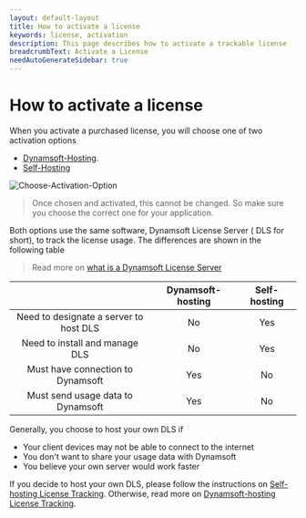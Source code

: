 ```yaml
---
layout: default-layout
title: How to activate a license
keywords: license, activation
description: This page describes how to activate a trackable license
breadcrumbText: Activate a License
needAutoGenerateSidebar: true
---
```


# How to activate a license

When you activate a purchased license, you will choose one of two activation options

* [Dynamsoft-Hosting]({{site.dshosting}}index.html).
* [Self-Hosting]({{site.selfhosting}}index.html)

![Choose-Activation-Option]({{site.assets}}imgs/activate-001.png)

> Once chosen and activated, this cannot be changed. So make sure you choose the correct one for your application.

Both options use the same software, Dynamsoft License Server ( DLS for short), to track the license usage. The differences are shown in the following table

> Read more on [what is a Dynamsoft License Server]({{site.about}}terms.html#dynamsoft-license-server)

|  | Dynamsoft-hosting| Self-hosting |
|:-:|:-:|:-:|
| Need to designate a server to host DLS | No | Yes |
| Need to install and manage DLS | No | Yes |
| Must have connection to Dynamsoft | Yes | No |
| Must send usage data to Dynamsoft | Yes | No |

Generally, you choose to host your own DLS if

* Your client devices may not be able to connect to the internet
* You don't want to share your usage data with Dynamsoft
* You believe your own server would work faster

If you decide to host your own DLS, please follow the instructions on [Self-hosting License Tracking]({{site.selfhosting}}index.html). Otherwise, read more on [Dynamsoft-hosting License Tracking]({{site.dshosting}}index.html).
